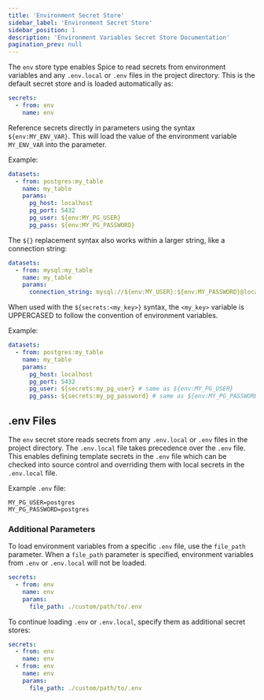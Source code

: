```yaml
---
title: 'Environment Secret Store'
sidebar_label: 'Environment Secret Store'
sidebar_position: 1
description: 'Environment Variables Secret Store Documentation'
pagination_prev: null
---
```


The `env` store type enables Spice to read secrets from environment variables and any `.env.local` or `.env` files in the project directory. This is the default secret store and is loaded automatically as:

```yaml
secrets:
  - from: env
    name: env
```

Reference secrets directly in parameters using the syntax `${env:MY_ENV_VAR}`. This will load the value of the environment variable `MY_ENV_VAR` into the parameter.

Example:

```yaml
datasets:
  - from: postgres:my_table
    name: my_table
    params:
      pg_host: localhost
      pg_port: 5432
      pg_user: ${env:MY_PG_USER}
      pg_pass: ${env:MY_PG_PASSWORD}
```

The `${}` replacement syntax also works within a larger string, like a connection string:

```yaml
datasets:
  - from: mysql:my_table
    name: my_table
    params:
      connection_string: mysql://${env:MY_USER}:${env:MY_PASSWORD}@localhost:3306/my_db
```

When used with the `${secrets:<my_key>}` syntax, the `<my_key>` variable is UPPERCASED to follow the convention of environment variables.

Example:
  
```yaml
datasets:
  - from: postgres:my_table
    name: my_table
    params:
      pg_host: localhost
      pg_port: 5432
      pg_user: ${secrets:my_pg_user} # same as ${env:MY_PG_USER}
      pg_pass: ${secrets:my_pg_password} # same as ${env:MY_PG_PASSWORD}
```

## .env Files

The `env` secret store reads secrets from any `.env.local` or `.env` files in the project directory. The `.env.local` file takes precedence over the `.env` file. This enables defining template secrets in the `.env` file which can be checked into source control and overriding them with local secrets in the `.env.local` file.

Example `.env` file:

```env
MY_PG_USER=postgres
MY_PG_PASSWORD=postgres
```

### Additional Parameters

To load environment variables from a specific `.env` file, use the `file_path` parameter. When a `file_path` parameter is specified, environment variables from `.env` or `.env.local` will not be loaded.

```yaml
secrets:
  - from: env
    name: env
    params:
      file_path: ./custom/path/to/.env
```

To continue loading `.env` or `.env.local`, specify them as additional secret stores:

```yaml
secrets:
  - from: env
    name: env
  - from: env
    name: env
    params:
      file_path: ./custom/path/to/.env
```
